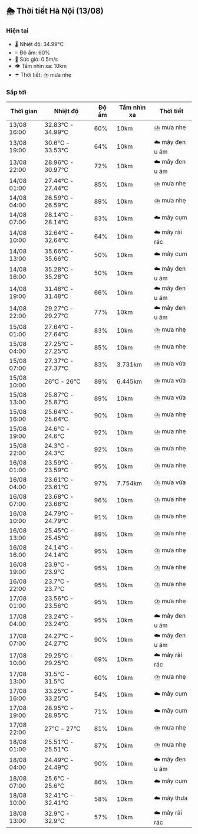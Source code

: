 ## 🌦️ Thời tiết Hà Nội (13/08)

### Hiện tại

- 🌡️ Nhiệt độ: 34.99℃
- 💦 Độ ẩm: 60%
- 💨 Sức gió: 0.5m/s
- 👁️ Tầm nhìn xa: 10km
- ☂️ Thời tiết: ⛈️ mưa nhẹ

### Sắp tới

| Thời gian | Nhiệt độ | Độ ẩm | Tầm nhìn xa | Thời tiết |
| --- | --- | --- | --- | --- |
| 13/08 16:00 | 32.83℃ - 34.99℃ | 60% | 10km | ⛈️ mưa nhẹ |
| 13/08 19:00 | 30.6℃ - 33.53℃ | 64% | 10km | ☁️ mây đen u ám |
| 13/08 22:00 | 28.96℃ - 30.97℃ | 72% | 10km | ☁️ mây đen u ám |
| 14/08 01:00 | 27.44℃ - 27.44℃ | 85% | 10km | ⛈️ mưa nhẹ |
| 14/08 04:00 | 26.59℃ - 26.59℃ | 89% | 10km | ⛈️ mưa nhẹ |
| 14/08 07:00 | 28.14℃ - 28.14℃ | 83% | 10km | ☁️ mây cụm |
| 14/08 10:00 | 32.64℃ - 32.64℃ | 64% | 10km | ☁️ mây rải rác |
| 14/08 13:00 | 35.66℃ - 35.66℃ | 50% | 10km | ☁️ mây cụm |
| 14/08 16:00 | 35.28℃ - 35.28℃ | 50% | 10km | ☁️ mây đen u ám |
| 14/08 19:00 | 31.48℃ - 31.48℃ | 66% | 10km | ☁️ mây đen u ám |
| 14/08 22:00 | 29.27℃ - 29.27℃ | 77% | 10km | ☁️ mây đen u ám |
| 15/08 01:00 | 27.64℃ - 27.64℃ | 83% | 10km | ⛈️ mưa nhẹ |
| 15/08 04:00 | 27.25℃ - 27.25℃ | 85% | 10km | ⛈️ mưa nhẹ |
| 15/08 07:00 | 27.37℃ - 27.37℃ | 83% | 3.731km | ⛈️ mưa vừa |
| 15/08 10:00 | 26℃ - 26℃ | 89% | 6.445km | ⛈️ mưa vừa |
| 15/08 13:00 | 25.87℃ - 25.87℃ | 89% | 10km | ⛈️ mưa vừa |
| 15/08 16:00 | 25.64℃ - 25.64℃ | 90% | 10km | ⛈️ mưa nhẹ |
| 15/08 19:00 | 24.6℃ - 24.6℃ | 92% | 10km | ⛈️ mưa nhẹ |
| 15/08 22:00 | 24.3℃ - 24.3℃ | 92% | 10km | ⛈️ mưa nhẹ |
| 16/08 01:00 | 23.59℃ - 23.59℃ | 95% | 10km | ⛈️ mưa nhẹ |
| 16/08 04:00 | 23.61℃ - 23.61℃ | 97% | 7.754km | ⛈️ mưa vừa |
| 16/08 07:00 | 23.68℃ - 23.68℃ | 96% | 10km | ⛈️ mưa nhẹ |
| 16/08 10:00 | 24.79℃ - 24.79℃ | 91% | 10km | ⛈️ mưa nhẹ |
| 16/08 13:00 | 25.45℃ - 25.45℃ | 89% | 10km | ⛈️ mưa nhẹ |
| 16/08 16:00 | 24.14℃ - 24.14℃ | 95% | 10km | ⛈️ mưa nhẹ |
| 16/08 19:00 | 23.9℃ - 23.9℃ | 95% | 10km | ⛈️ mưa nhẹ |
| 16/08 22:00 | 23.7℃ - 23.7℃ | 95% | 10km | ⛈️ mưa nhẹ |
| 17/08 01:00 | 23.56℃ - 23.56℃ | 95% | 10km | ⛈️ mưa nhẹ |
| 17/08 04:00 | 23.24℃ - 23.24℃ | 95% | 10km | ☁️ mây đen u ám |
| 17/08 07:00 | 24.27℃ - 24.27℃ | 90% | 10km | ☁️ mây đen u ám |
| 17/08 10:00 | 29.25℃ - 29.25℃ | 69% | 10km | ☁️ mây rải rác |
| 17/08 13:00 | 31.5℃ - 31.5℃ | 60% | 10km | ⛈️ mưa nhẹ |
| 17/08 16:00 | 33.25℃ - 33.25℃ | 54% | 10km | ☁️ mây cụm |
| 17/08 19:00 | 28.95℃ - 28.95℃ | 71% | 10km | ☁️ mây cụm |
| 17/08 22:00 | 27℃ - 27℃ | 81% | 10km | ⛈️ mưa nhẹ |
| 18/08 01:00 | 25.51℃ - 25.51℃ | 87% | 10km | ⛈️ mưa nhẹ |
| 18/08 04:00 | 24.49℃ - 24.49℃ | 90% | 10km | ☁️ mây đen u ám |
| 18/08 07:00 | 25.6℃ - 25.6℃ | 86% | 10km | ☁️ mây cụm |
| 18/08 10:00 | 32.41℃ - 32.41℃ | 58% | 10km | ☁️ mây thưa |
| 18/08 13:00 | 32.9℃ - 32.9℃ | 57% | 10km | ☁️ mây rải rác |
